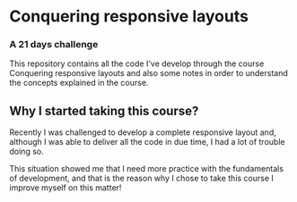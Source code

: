 # Conquering responsive layouts

### A 21 days challenge

This repository contains all the code I've develop through the course Conquering responsive layouts and also some notes in order to understand the concepts explained in the course.

## Why I started taking this course?

Recently I was challenged to develop a complete responsive layout and, although I was able to deliver all the code in due time, I had a lot of trouble doing so.

This situation showed me that I need more practice with the fundamentals of development, and that is the reason why I chose to take this course I improve myself on this matter!
